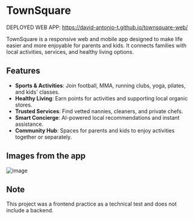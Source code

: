 # TownSquare
DEPLOYED WEB APP: https://david-antonio-t.github.io/townsquare-web/

TownSquare is a responsive web and mobile app designed to make life easier and more enjoyable for parents and kids. It connects families with local activities, services, and healthy living options.

## Features
- **Sports & Activities**: Join football, MMA, running clubs, yoga, pilates, and kids' classes.
- **Healthy Living**: Earn points for activities and supporting local organic stores.
- **Trusted Services**: Find vetted nannies, cleaners, and private chefs.
- **Smart Concierge**: AI-powered local recommendations and instant assistance.
- **Community Hub**: Spaces for parents and kids to enjoy activities together or separately.


## Images from the app

![image](https://github.com/user-attachments/assets/e771cc59-81fa-4353-8a29-489659b1d068)

## Note
This project was a frontend practice as a technical test and does not include a backend.

